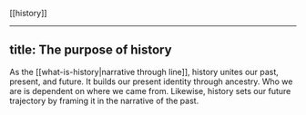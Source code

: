 [[history]]

---
title: The purpose of history
---

As the [[what-is-history|narrative through line]], history unites our past, present, and future. It builds our present identity through ancestry. Who we are is dependent on where we came from. Likewise, history sets our future trajectory by framing it in the narrative of the past.
